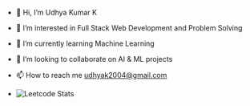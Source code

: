 - 👋 Hi, I’m Udhya Kumar K
- 👀 I’m interested in Full Stack Web Development and Problem Solving
- 🌱 I’m currently learning Machine Learning 
- 💞️ I’m looking to collaborate on AI & ML projects 
- 📫 How to reach me udhyak2004@gmail.com
  
- ![Leetcode Stats](https://leetcard.jacoblin.cool/udhyak2004)

